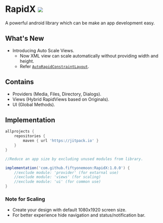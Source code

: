 # RapidX [![](https://jitpack.io/v/fiftyonemoon/RapidX.svg)](https://jitpack.io/#fiftyonemoon/RapidX)
 A powerful android library which can be make an app development easy.
 
## What's New
- Introducing Auto Scale Views.
   - Now XML view can scale automatically without providing width and height.
   - Refer [`AutoRapidConstraintLayout`](app/src/main/res/layout/rapid_constraint_layout_auto.xml).

## Contains
- Providers (Media, Files, Directory, Dialogs).
- Views (Hybrid RapidViews based on Originals).
- UI (Global Methods).

## Implementation

```groovy
allprojects {
	repositories {
		maven { url 'https://jitpack.io' }
	}
}
```

```groovy
//Reduce an app size by excluding unused modules from library.

implementation('com.github.fiftyonemoon:RapidX:1.0.0') {
    //exclude module: 'provider' (for extarnal use)
    //exclude module: 'views' (for scaling)
    //exclude module: 'ui' (for common use)
}
```
### Note for Scaling
- Create your design with default 1080x1920 screen size.
- For better experience hide navigation and status/notification bar.
